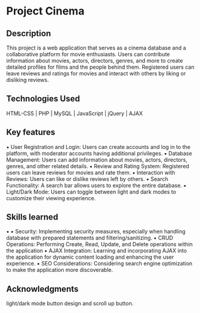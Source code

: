 # Project Cinema 



## Description 
This project is a web application that serves as a  cinema database and a collaborative platform for movie enthusiasts. Users can contribute information about movies, actors, directors, genres, and more to create detailed profiles for films and the people behind them. Registered users can leave reviews and ratings for movies and interact with others by liking or disliking reviews. 

## Technologies Used
HTML-CSS | PHP | MySQL | JavaScript | jQuery | AJAX

## Key features
▪ User Registration and Login: Users can create accounts and log in to the platform, with moderator accounts having additional privileges.
▪ Database Management: Users can add information about movies, actors, directors, genres, and other related details.
▪ Review and Rating System: Registered users can leave reviews for movies and rate them.
▪ Interaction with Reviews: Users can like or dislike reviews left by others.
▪ Search Functionality: A search bar allows users to explore the entire database.
▪ Light/Dark Mode: Users can toggle between light and dark modes to customize their viewing experience.


## Skills learned
▪ 
▪ Security: Implementing security measures, especially when handling database with prepared statements and filtering/sanitizing.
▪ CRUD Operations:  Performing Create, Read, Update, and Delete operations within the application
▪ AJAX Integration: Learning and incorporating AJAX into the application for dynamic content loading and enhancing the user experience.
▪ SEO Considerations: Considering search engine optimization to make the application more discoverable.


##  Acknowledgments
light/dark mode button design and scroll up button.
